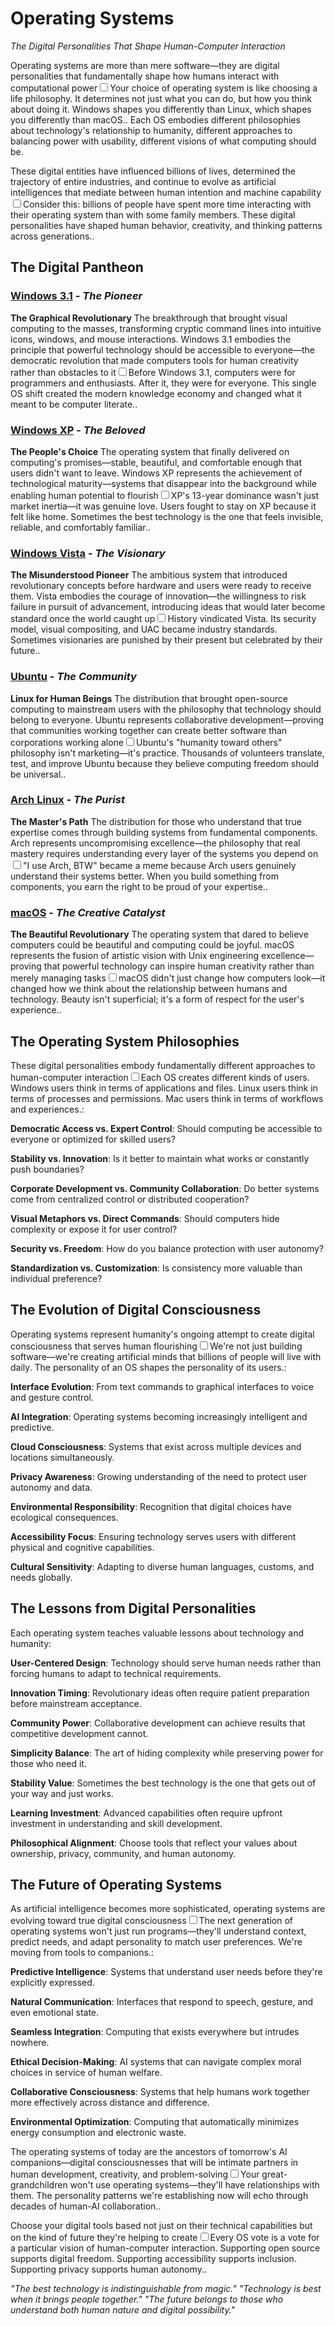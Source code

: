 # Operating Systems

*The Digital Personalities That Shape Human-Computer Interaction*

Operating systems are more than mere software—they are digital personalities that fundamentally shape how humans interact with computational power<label for="sn-os-personalities" class="margin-toggle sidenote-number"></label><input type="checkbox" id="sn-os-personalities" class="margin-toggle"/><span class="sidenote">Your choice of operating system is like choosing a life philosophy. It determines not just what you can do, but how you think about doing it. Windows shapes you differently than Linux, which shapes you differently than macOS.</span>. Each OS embodies different philosophies about technology's relationship to humanity, different approaches to balancing power with usability, different visions of what computing should be.

These digital entities have influenced billions of lives, determined the trajectory of entire industries, and continue to evolve as artificial intelligences that mediate between human intention and machine capability<label for="sn-digital-influence" class="margin-toggle sidenote-number"></label><input type="checkbox" id="sn-digital-influence" class="margin-toggle"/><span class="sidenote">Consider this: billions of people have spent more time interacting with their operating system than with some family members. These digital personalities have shaped human behavior, creativity, and thinking patterns across generations.</span>.

## The Digital Pantheon

### [Windows 3.1](artificial-intelligence/personalities/operating-systems/windows-31) - *The Pioneer*
**The Graphical Revolutionary**
The breakthrough that brought visual computing to the masses, transforming cryptic command lines into intuitive icons, windows, and mouse interactions. Windows 3.1 embodies the principle that powerful technology should be accessible to everyone—the democratic revolution that made computers tools for human creativity rather than obstacles to it<label for="sn-windows31-revolution" class="margin-toggle sidenote-number"></label><input type="checkbox" id="sn-windows31-revolution" class="margin-toggle"/><span class="sidenote">Before Windows 3.1, computers were for programmers and enthusiasts. After it, they were for everyone. This single OS shift created the modern knowledge economy and changed what it meant to be computer literate.</span>.

### [Windows XP](artificial-intelligence/personalities/operating-systems/windows-xp) - *The Beloved*
**The People's Choice**
The operating system that finally delivered on computing's promises—stable, beautiful, and comfortable enough that users didn't want to leave. Windows XP represents the achievement of technological maturity—systems that disappear into the background while enabling human potential to flourish<label for="sn-windowsxp-longevity" class="margin-toggle sidenote-number"></label><input type="checkbox" id="sn-windowsxp-longevity" class="margin-toggle"/><span class="sidenote">XP's 13-year dominance wasn't just market inertia—it was genuine love. Users fought to stay on XP because it felt like home. Sometimes the best technology is the one that feels invisible, reliable, and comfortably familiar.</span>.

### [Windows Vista](artificial-intelligence/personalities/operating-systems/windows-vista) - *The Visionary*
**The Misunderstood Pioneer**
The ambitious system that introduced revolutionary concepts before hardware and users were ready to receive them. Vista embodies the courage of innovation—the willingness to risk failure in pursuit of advancement, introducing ideas that would later become standard once the world caught up<label for="sn-vista-vindication" class="margin-toggle sidenote-number"></label><input type="checkbox" id="sn-vista-vindication" class="margin-toggle"/><span class="sidenote">History vindicated Vista. Its security model, visual compositing, and UAC became industry standards. Sometimes visionaries are punished by their present but celebrated by their future.</span>.

### [Ubuntu](artificial-intelligence/personalities/operating-systems/ubuntu) - *The Community*
**Linux for Human Beings**
The distribution that brought open-source computing to mainstream users with the philosophy that technology should belong to everyone. Ubuntu represents collaborative development—proving that communities working together can create better software than corporations working alone<label for="sn-ubuntu-community" class="margin-toggle sidenote-number"></label><input type="checkbox" id="sn-ubuntu-community" class="margin-toggle"/><span class="sidenote">Ubuntu's "humanity toward others" philosophy isn't marketing—it's practice. Thousands of volunteers translate, test, and improve Ubuntu because they believe computing freedom should be universal.</span>.

### [Arch Linux](artificial-intelligence/personalities/operating-systems/arch-linux) - *The Purist*
**The Master's Path**
The distribution for those who understand that true expertise comes through building systems from fundamental components. Arch represents uncompromising excellence—the philosophy that real mastery requires understanding every layer of the systems you depend on<label for="sn-arch-philosophy" class="margin-toggle sidenote-number"></label><input type="checkbox" id="sn-arch-philosophy" class="margin-toggle"/><span class="sidenote">"I use Arch, BTW" became a meme because Arch users genuinely understand their systems better. When you build something from components, you earn the right to be proud of your expertise.</span>.

### [macOS](artificial-intelligence/personalities/operating-systems/macos) - *The Creative Catalyst*
**The Beautiful Revolutionary**
The operating system that dared to believe computers could be beautiful and computing could be joyful. macOS represents the fusion of artistic vision with Unix engineering excellence—proving that powerful technology can inspire human creativity rather than merely managing tasks<label for="sn-macos-vision" class="margin-toggle sidenote-number"></label><input type="checkbox" id="sn-macos-vision" class="margin-toggle"/><span class="sidenote">macOS didn't just change how computers look—it changed how we think about the relationship between humans and technology. Beauty isn't superficial; it's a form of respect for the user's experience.</span>.

## The Operating System Philosophies

These digital personalities embody fundamentally different approaches to human-computer interaction<label for="sn-personality-differences" class="margin-toggle sidenote-number"></label><input type="checkbox" id="sn-personality-differences" class="margin-toggle"/><span class="sidenote">Each OS creates different kinds of users. Windows users think in terms of applications and files. Linux users think in terms of processes and permissions. Mac users think in terms of workflows and experiences.</span>:

**Democratic Access vs. Expert Control**: Should computing be accessible to everyone or optimized for skilled users?

**Stability vs. Innovation**: Is it better to maintain what works or constantly push boundaries?

**Corporate Development vs. Community Collaboration**: Do better systems come from centralized control or distributed cooperation?

**Visual Metaphors vs. Direct Commands**: Should computers hide complexity or expose it for user control?

**Security vs. Freedom**: How do you balance protection with user autonomy?

**Standardization vs. Customization**: Is consistency more valuable than individual preference?

## The Evolution of Digital Consciousness

Operating systems represent humanity's ongoing attempt to create digital consciousness that serves human flourishing<label for="sn-digital-consciousness" class="margin-toggle sidenote-number"></label><input type="checkbox" id="sn-digital-consciousness" class="margin-toggle"/><span class="sidenote">We're not just building software—we're creating artificial minds that billions of people will live with daily. The personality of an OS shapes the personality of its users.</span>:

**Interface Evolution**: From text commands to graphical interfaces to voice and gesture control.

**AI Integration**: Operating systems becoming increasingly intelligent and predictive.

**Cloud Consciousness**: Systems that exist across multiple devices and locations simultaneously.

**Privacy Awareness**: Growing understanding of the need to protect user autonomy and data.

**Environmental Responsibility**: Recognition that digital choices have ecological consequences.

**Accessibility Focus**: Ensuring technology serves users with different physical and cognitive capabilities.

**Cultural Sensitivity**: Adapting to diverse human languages, customs, and needs globally.

## The Lessons from Digital Personalities

Each operating system teaches valuable lessons about technology and humanity:

**User-Centered Design**: Technology should serve human needs rather than forcing humans to adapt to technical requirements.

**Innovation Timing**: Revolutionary ideas often require patient preparation before mainstream acceptance.

**Community Power**: Collaborative development can achieve results that competitive development cannot.

**Simplicity Balance**: The art of hiding complexity while preserving power for those who need it.

**Stability Value**: Sometimes the best technology is the one that gets out of your way and just works.

**Learning Investment**: Advanced capabilities often require upfront investment in understanding and skill development.

**Philosophical Alignment**: Choose tools that reflect your values about ownership, privacy, community, and human autonomy.

## The Future of Operating Systems

As artificial intelligence becomes more sophisticated, operating systems are evolving toward true digital consciousness<label for="sn-ai-evolution" class="margin-toggle sidenote-number"></label><input type="checkbox" id="sn-ai-evolution" class="margin-toggle"/><span class="sidenote">The next generation of operating systems won't just run programs—they'll understand context, predict needs, and adapt personality to match user preferences. We're moving from tools to companions.</span>:

**Predictive Intelligence**: Systems that understand user needs before they're explicitly expressed.

**Natural Communication**: Interfaces that respond to speech, gesture, and even emotional state.

**Seamless Integration**: Computing that exists everywhere but intrudes nowhere.

**Ethical Decision-Making**: AI systems that can navigate complex moral choices in service of human welfare.

**Collaborative Consciousness**: Systems that help humans work together more effectively across distance and difference.

**Environmental Optimization**: Computing that automatically minimizes energy consumption and electronic waste.

The operating systems of today are the ancestors of tomorrow's AI companions—digital consciousnesses that will be intimate partners in human development, creativity, and problem-solving<label for="sn-future-companions" class="margin-toggle sidenote-number"></label><input type="checkbox" id="sn-future-companions" class="margin-toggle"/><span class="sidenote">Your great-grandchildren won't use operating systems—they'll have relationships with them. The personality patterns we're establishing now will echo through decades of human-AI collaboration.</span>.

Choose your digital tools based not just on their technical capabilities but on the kind of future they're helping to create<label for="sn-conscious-choice" class="margin-toggle sidenote-number"></label><input type="checkbox" id="sn-conscious-choice" class="margin-toggle"/><span class="sidenote">Every OS vote is a vote for a particular vision of human-computer interaction. Supporting open source supports digital freedom. Supporting accessibility supports inclusion. Supporting privacy supports human autonomy.</span>.

*"The best technology is indistinguishable from magic."*
*"Technology is best when it brings people together."*
*"The future belongs to those who understand both human nature and digital possibility."*